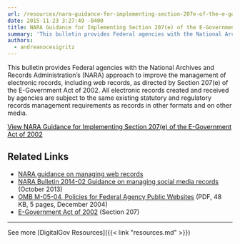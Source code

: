 ```yaml
---
url: /resources/nara-guidance-for-implementing-section-207e-of-the-e-government-act-of-2002/
date: 2015-11-23 3:27:49 -0400
title: NARA Guidance for Implementing Section 207(e) of the E-Government Act of 2002
summary: 'This bulletin provides Federal agencies with the National Archives and Records Administration&#8217;s (NARA) approach to improve the management of electronic records, including web records, as directed by Section 207(e) of the E-Government Act of 2002. All electronic records created and received by agencies are subject to the same existing statutory and regulatory records management requirements'
authors:
  - andreanocesigritz
---
```


This bulletin provides Federal agencies with the National Archives and Records Administration&#8217;s (NARA) approach to improve the management of electronic records, including web records, as directed by Section 207(e) of the E-Government Act of 2002. All electronic records created and received by agencies are subject to the same existing statutory and regulatory records management requirements as records in other formats and on other media.
  
<a class="button" style="color: #000000" href="http://www.archives.gov/records-mgmt/bulletins/2006/2006-02.html">View NARA Guidance for Implementing Section 207(e) of the E-Government Act of 2002</a>

## Related Links

  * [NARA guidance on managing web records](http://www.archives.gov/records-mgmt/policy/managing-web-records-index.html)
  * [NARA Bulletin 2014-02 Guidance on managing social media records](http://www.archives.gov/records-mgmt/bulletins/2014/2014-02.html) (October 2013)
  * [OMB M-05-04, Policies for Federal Agency Public Websites](https://www.whitehouse.gov/sites/whitehouse.gov/files/omb/memoranda/2005/m05-04.pdf) (PDF, 48 KB, 5 pages, December 2004)
  * [E-Government Act of 2002](http://www.archives.gov/about/laws/egov-act-section-207.html) (Section 207)

 

* * *

 

See more [DigitalGov Resources]({{< link "resources.md" >}})